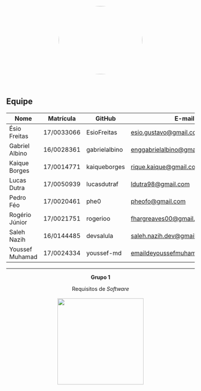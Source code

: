 <svg width="659" height="659" viewBox="0 0 659 659" fill="none" xmlns="http://www.w3.org/2000/svg" xmlns:xlink="http://www.w3.org/1999/xlink">
<path fill-rule="evenodd" clip-rule="evenodd" d="M329.5 659C511.478 659 659 511.478 659 329.5C659 147.522 511.478 0 329.5 0C147.522 0 0 147.522 0 329.5C0 511.478 147.522 659 329.5 659Z" fill="url(#pattern0)"/>

<p align="center"><img width="240" style="border-radius: 50%; height: 13em; width: 14rem" src="https://habitica.com/static/presskit/Promo/Promo.png"></p>

<br>

## Equipe

| Nome              |Matrícula   | GitHub          | E-mail                          |
|-------------------|------------|-----------------|---------------------------------|
| Ésio Freitas      | 17/0033066 | EsioFreitas     |     esio.gustavo@gmail.com      |
| Gabriel Albino    | 16/0028361 | gabrielalbino   |    enggabrielalbino@gmail.com   |
| Kaique Borges     | 17/0014771 | kaiqueborges    |    rique.kaique@gmail.com       |
| Lucas Dutra       | 17/0050939 | lucasdutraf     |       ldutra98@gmail.com        |
| Pedro Féo         | 17/0020461 | phe0            |        pheofo@gmail.com         |
| Rogério Júnior    | 17/0021751 | rogerioo        |      fhargreaves00@gmail.com    |
| Saleh Nazih       | 16/0144485 | devsalula       |    saleh.nazih.dev@gmail.com    |
| Youssef Muhamad   | 17/0024334 | youssef-md      | emaildeyoussefmuhamad@gmail.com |

<hr/>
<p align="center"><b>Grupo 1</b></p>
<p align="center">Requisitos de <i>Software</i><br /><br />
<a href="https://fga.unb.br" target="_blank"><img width="230"src="https://4.bp.blogspot.com/-0aa6fAFnSnA/VzICtBQgciI/AAAAAAAARn4/SxVsQPFNeE0fxkCPVgMWbhd5qIEAYCMbwCLcB/s1600/unb-gama.png"></a>
</p>
